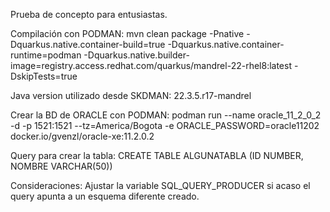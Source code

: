 Prueba de concepto para entusiastas.

Compilación con PODMAN:
mvn clean package -Pnative -Dquarkus.native.container-build=true -Dquarkus.native.container-runtime=podman -Dquarkus.native.builder-image=registry.access.redhat.com/quarkus/mandrel-22-rhel8:latest -DskipTests=true

Java version utilizado desde SKDMAN:
22.3.5.r17-mandrel

Crear la BD de ORACLE con PODMAN:
podman run --name oracle_11_2_0_2 -d -p 1521:1521 --tz=America/Bogota -e ORACLE_PASSWORD=oracle11202 docker.io/gvenzl/oracle-xe:11.2.0.2

Query para crear la tabla:
CREATE TABLE ALGUNATABLA (ID NUMBER, NOMBRE VARCHAR(50))

Consideraciones:
Ajustar la variable SQL_QUERY_PRODUCER si acaso el query apunta a un esquema diferente creado.